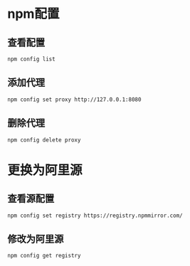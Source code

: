 # npm配置
## 查看配置
```
npm config list
```
## 添加代理
```
npm config set proxy http://127.0.0.1:8080
```
## 删除代理
```
npm config delete proxy
```
# 更换为阿里源
## 查看源配置
```
npm config set registry https://registry.npmmirror.com/
```
## 修改为阿里源
```
npm config get registry
```